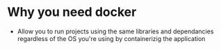 # Why you need docker

- Allow you to run projects using the same libraries and dependancies regardless of the OS you're using by containerizig the application
